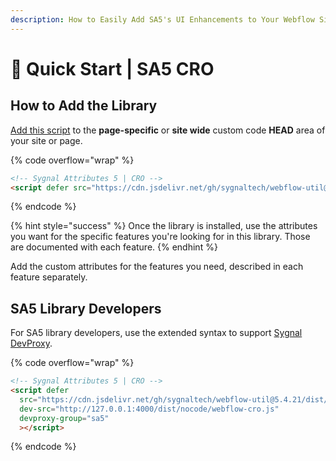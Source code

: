 ```yaml
---
description: How to Easily Add SA5's UI Enhancements to Your Webflow Site
---
```


# 🚀 Quick Start | SA5 CRO

## How to Add the Library <a href="#step-1---add-the-library" id="step-1---add-the-library"></a>

[Add this script](../overview/how-to-add-custom-code.md) to the **page-specific** or **site wide** custom code **HEAD** area of your site or page.&#x20;

{% code overflow="wrap" %}
```html
<!-- Sygnal Attributes 5 | CRO --> 
<script defer src="https://cdn.jsdelivr.net/gh/sygnaltech/webflow-util@5.4.21/dist/nocode/webflow-cro.js"></script>
```
{% endcode %}

{% hint style="success" %}
Once the library is installed, use the attributes you want for the specific features you're looking for in this library. Those are documented with each feature.&#x20;
{% endhint %}

Add the custom attributes for the features you need, described in each feature separately. &#x20;

## SA5 Library Developers

For SA5 library developers, use the extended syntax to support [Sygnal DevProxy](https://engine.sygnal.com/devproxy).&#x20;

{% code overflow="wrap" %}
```html
<!-- Sygnal Attributes 5 | CRO --> 
<script defer 
  src="https://cdn.jsdelivr.net/gh/sygnaltech/webflow-util@5.4.21/dist/nocode/webflow-cro.js" 
  dev-src="http://127.0.0.1:4000/dist/nocode/webflow-cro.js"
  devproxy-group="sa5"
  ></script>
```
{% endcode %}



